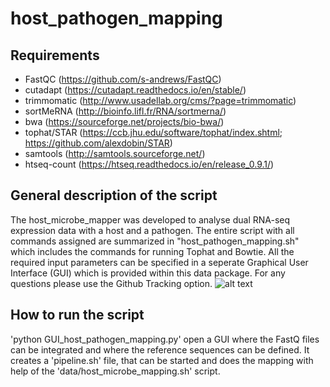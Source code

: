 # host_pathogen_mapping

## Requirements

- FastQC (https://github.com/s-andrews/FastQC)
- cutadapt (https://cutadapt.readthedocs.io/en/stable/)
- trimmomatic (http://www.usadellab.org/cms/?page=trimmomatic)
- sortMeRNA (http://bioinfo.lifl.fr/RNA/sortmerna/)
- bwa (https://sourceforge.net/projects/bio-bwa/)
- tophat/STAR (https://ccb.jhu.edu/software/tophat/index.shtml; https://github.com/alexdobin/STAR)
- samtools (http://samtools.sourceforge.net/)
- htseq-count (https://htseq.readthedocs.io/en/release_0.9.1/)

## General description of the script
The host_microbe_mapper was developed to analyse dual RNA-seq expression data with a host and a pathogen.
The entire script with all commands assigned are summarized in "host_pathogen_mapping.sh" which 
includes the commands for running Tophat and Bowtie. All the required input parameters can be specified 
in a seperate Graphical User Interface (GUI) which is provided within this data package.
For any questions please use the Github Tracking option.
![alt text](https://github.com/nthomasCUBE/host_pathogen_mapping/blob/master/misc/pix.png)

## How to run the script
'python GUI_host_pathogen_mapping.py' open a GUI where the FastQ files can be integrated and where
the reference sequences can be defined.
It creates a 'pipeline.sh' file, that can be started and does the mapping with help of the
'data/host_microbe_mapping.sh' script.



